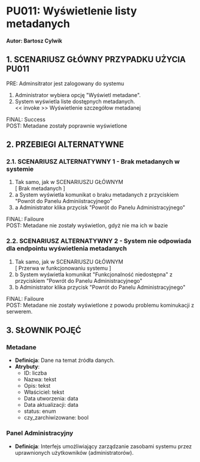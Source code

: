 # PU011: Wyświetlenie listy metadanych

#### Autor: Bartosz Cylwik

## 1. SCENARIUSZ GŁÓWNY PRZYPADKU UŻYCIA PU011

PRE: Adminsitrator jest zalogowany do systemu

1. Administrator wybiera opcję "Wyświetl metadane".
2. System wyświetla liste dostępnych metadanych.\
<< invoke >> Wyświetlenie szczegółow metadanej  

FINAL: Success\
POST: Metadane zostały poprawnie wyświetlone

## 2. PRZEBIEGI ALTERNATYWNE

### 2.1. SCENARIUSZ ALTERNATYWNY 1 - Brak metadanych w systemie  

1. Tak samo, jak w SCENARIUSZU GŁÓWNYM\
    [ Brak metadanych ]
2. a System wyświetla komunikat o braku metadanych z przyciskiem "Powrót do Panelu Adminiistracyjnego"
3. a Administrator klika przycisk "Powrót do Panelu Administracyjnego"

FINAL: Failoure\
POST: Metadane nie zostały wyświetlon, gdyż nie ma ich w bazie

### 2.2. SCENARIUSZ ALTERNATYWNY 2 - System nie odpowiada dla endpointu wyświetlenia metadanych  

1. Tak samo, jak w SCENARIUSZU GŁÓWNYM\
    [ Przerwa w funkcjonowaniu systemu ]
2. b System wyświetla komunikat "Funkcjonalność niedostępna" z przyciskiem "Powrót do Panelu Administracyjnego"
3. b Administrator klika przycisk "Powrót do Panelu Administracyjnego"

FINAL: Failoure\
POST: Metadane nie zostały wyświetlone z powodu problemu kominukacji z serwerem.

## 3. SŁOWNIK POJĘĆ

### Metadane  
- **Definicja**: Dane na temat źródła danych.  
- **Atrybuty**: 
  - ID: liczba
  - Nazwa: tekst
  - Opis: tekst
  - Właściciel: tekst
  - Data utworzenia: data
  - Data aktualizacji: data
  - status: enum
  - czy_zarchiwizowane: bool

### Panel Administracyjny
- **Definicja**: Interfejs umożliwiający zarządzanie zasobami systemu przez uprawnionych użytkowników (administratorów). 

